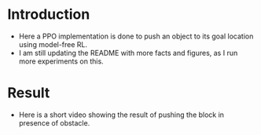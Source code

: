# Introduction
* Here a PPO implementation is done to push an object to its goal location using model-free RL.
* I am still updating the README with more facts and figures, as I run more experiments on this.


# Result
* Here is a short video showing the result of pushing the block in presence of obstacle.
